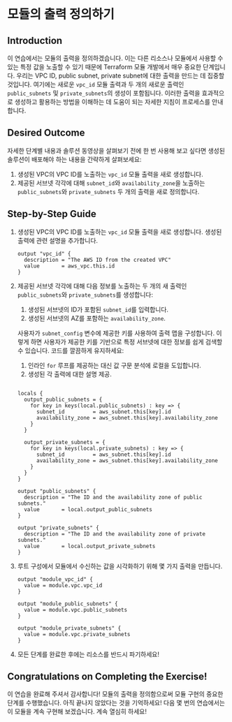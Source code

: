 # 모듈의 출력 정의하기

## Introduction

이 연습에서는 모듈의 출력을 정의하겠습니다. 이는 다른 리소스나 모듈에서 사용할 수 있는 특정 값을 노출할 수 있기 때문에 Terraform 모듈 개발에서 매우 중요한 단계입니다. 우리는 VPC ID, public subnet, private subnet에 대한 출력을 만드는 데 집중할 것입니다. 여기에는 새로운 `vpc_id` 모듈 출력과 두 개의 새로운 출력인 `public_subnets` 및 `private_subnets`의 생성이 포함됩니다. 이러한 출력을 효과적으로 생성하고 활용하는 방법을 이해하는 데 도움이 되는 자세한 지침이 프로세스를 안내합니다.

## Desired Outcome

자세한 단계별 내용과 솔루션 동영상을 살펴보기 전에 한 번 사용해 보고 싶다면 생성된 솔루션이 배포해야 하는 내용을 간략하게 살펴보세요:

1. 생성된 VPC의 VPC ID를 노출하는 `vpc_id` 모듈 출력을 새로 생성합니다.
2. 제공된 서브넷 각각에 대해 `subnet_id`와 `availability_zone`을 노출하는 `public_subnets`와 `private_subnets` 두 개의 출력을 새로 정의합니다.

## Step-by-Step Guide

1. 생성된 VPC의 VPC ID를 노출하는 `vpc_id` 모듈 출력을 새로 생성합니다. 생성된 출력에 관련 설명을 추가합니다.

    ```
    output "vpc_id" {
      description = "The AWS ID from the created VPC"
      value       = aws_vpc.this.id
    }
    ```

2. 제공된 서브넷 각각에 대해 다음 정보를 노출하는 두 개의 새 출력인 `public_subnets`와 `private_subnets`를 생성합니다:

    1. 생성된 서브넷의 ID가 포함된 `subnet_id`를 입력합니다.
    2. 생성된 서브넷의 AZ를 포함하는 `availability_zone`.

    사용자가 `subnet_config` 변수에 제공한 키를 사용하여 출력 맵을 구성합니다. 이렇게 하면 사용자가 제공한 키를 기반으로 특정 서브넷에 대한 정보를 쉽게 검색할 수 있습니다. 코드를 깔끔하게 유지하세요:

    1. 인라인 `for` 루프를 제공하는 대신 값 구문 분석에 로컬을 도입합니다.
    2. 생성된 각 출력에 대한 설명 제공.

    ```

    locals {
      output_public_subnets = {
        for key in keys(local.public_subnets) : key => {
          subnet_id         = aws_subnet.this[key].id
          availability_zone = aws_subnet.this[key].availability_zone
        }
      }

      output_private_subnets = {
        for key in keys(local.private_subnets) : key => {
          subnet_id         = aws_subnet.this[key].id
          availability_zone = aws_subnet.this[key].availability_zone
        }
      }
    }

    output "public_subnets" {
      description = "The ID and the availability zone of public subnets."
      value       = local.output_public_subnets
    }

    output "private_subnets" {
      description = "The ID and the availability zone of private subnets."
      value       = local.output_private_subnets
    }
    ```

3. 루트 구성에서 모듈에서 수신하는 값을 시각화하기 위해 몇 가지 출력을 만듭니다.

    ```
    output "module_vpc_id" {
      value = module.vpc.vpc_id
    }

    output "module_public_subnets" {
      value = module.vpc.public_subnets
    }

    output "module_private_subnets" {
      value = module.vpc.private_subnets
    }
    ```

4. 모든 단계를 완료한 후에는 리소스를 반드시 파기하세요!

## Congratulations on Completing the Exercise!

이 연습을 완료해 주셔서 감사합니다! 모듈의 출력을 정의함으로써 모듈 구현의 중요한 단계를 수행했습니다. 아직 끝나지 않았다는 것을 기억하세요! 다음 몇 번의 연습에서는 이 모듈을 계속 구현해 보겠습니다. 계속 열심히 하세요!
